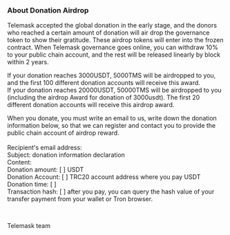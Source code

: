 ### About Donation Airdrop ###

Telemask accepted the global donation in the early stage, and the donors who reached a certain amount of donation will air drop the governance token to show their gratitude. These airdrop tokens will enter into the frozen contract. When Telemask governance goes online, you can withdraw 10% to your public chain account, and the rest will be released linearly by block within 2 years.

If your donation reaches 3000USDT, 5000TMS will be airdropped to you, and the first 100 different donation accounts will receive this award.  
If your donation reaches 20000USDT, 50000TMS will be airdropped to you (including the airdrop Award for donation of 3000usdt). The first 20 different donation accounts will receive this airdrop award.

When you donate, you must write an email to us, write down the donation information below, so that we can register and contact you to provide the public chain account of airdrop reward.  
<BR>
Recipient's email address:  
Subject: donation information declaration  
Content:  
Donation amount: [    ] USDT  
Donation Account: [    ] TRC20 account address where you pay USDT  
Donation time: [     ]  
Transaction hash: [        ] after you pay, you can query the hash value of your transfer payment from your wallet or Tron browser.  



<BR>

Telemask team
